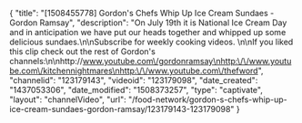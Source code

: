 {
    "title": "[1508455778] Gordon's Chefs Whip Up Ice Cream Sundaes - Gordon Ramsay",
    "description": "On July 19th it is National Ice Cream Day and in anticipation we have put our heads together and whipped up some delicious sundaes.\n\nSubscribe for weekly cooking videos. \n\nIf you liked this clip check out the rest of Gordon's channels:\n\nhttp:\/\/www.youtube.com\/gordonramsay\nhttp:\/\/www.youtube.com\/kitchennightmares\nhttp:\/\/www.youtube.com\/thefword",
    "channelid": "123179143",
    "videoid": "123179098",
    "date_created": "1437053306",
    "date_modified": "1508373257",
    "type": "captivate",
    "layout": "channelVideo",
    "url": "\/food-network\/gordon-s-chefs-whip-up-ice-cream-sundaes-gordon-ramsay\/123179143-123179098"
}